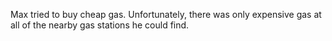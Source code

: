Max tried to buy cheap gas.
Unfortunately, there was only expensive gas at all of the nearby gas stations he could find.
